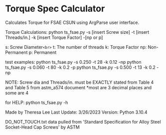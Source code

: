 # Torque Spec Calculator
 Calculates Torque for FSAE CSUN using ArgParse user interface.

 Torque Calculations:
 python ts_fsae.py -s [insert Screw size] -t [insert Threads/in.] -k [insert Torque Factor] -[np or p]

 s: Screw Diameter`<br>`
 t: The number of threads
 k: Torque Factor
 np: Non-Permanent
 p: Permanent


 test examples:
 python ts_fsae.py -s 0.250 -t 28 -k 0.12 -np
 python ts_fsae.py -s 0.060 -t 80 -k 0.2 -p
 python ts_fsae.py -s 0.500 -t 13 -k 0.2 -np

 NOTE:
 Screw dia and Threads/in. must be EXACTLY stated from
 Table 4 and Table 5 from astm_a574 document
 *most are 3 decimal places and some are 4

 for HELP:
 python ts_fsae.py -h

Made by Theresa Lee
Last Update: 3/26/2023
Version: Python 3.10.4


DO_NOT_TOUCH.txt data pulled from
'Standard Specification for Alloy Steel Socket-Head Cap Screws' by ASTM
